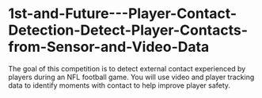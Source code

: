 # 1st-and-Future---Player-Contact-Detection-Detect-Player-Contacts-from-Sensor-and-Video-Data

The goal of this competition is to detect external contact experienced by players during an NFL football game. You will use video and player tracking data to identify moments with contact to help improve player safety.
